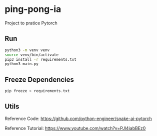 # ping-pong-ia

Project to pratice Pytorch

## Run

```sh
python3 -m venv venv
source venv/bin/activate
pip3 install -r requirements.txt
python3 main.py
```

## Freeze Dependencies

```sh
pip freeze > requirements.txt
```

## Utils

Reference Code: https://github.com/python-engineer/snake-ai-pytorch

Reference Tutorial: https://www.youtube.com/watch?v=PJl4iabBEz0
